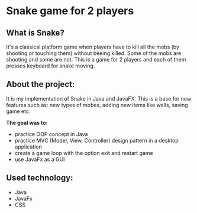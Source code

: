 # Snake game for 2 players

## What is Snake?
It's a classical platform game when players have to kill all the mobs (by shooting or touching them) without beeing killed. Some of the mobs are shooting and some are not. This is a game for 2 players and each of them presses keyboard for snake moving.


## About the project:
It is my implementation of Snake in Java and JavaFX. This is a base for new features such as: new types of mobes, adding new items like walls, saving game etc.

**The goal was to:**
* practice OOP concept in Java
* practice MVC (Model, View, Controller) design pattern in a desktop application
* create a game loop with the option exit and restart game
* use JavaFx as a GUI

## Used technology:
* Java
* JavaFx
* CSS
